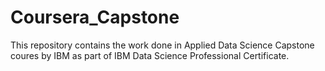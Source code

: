# Coursera_Capstone

This repository contains the work done in Applied Data Science Capstone coures by IBM as part of IBM Data Science Professional Certificate.
